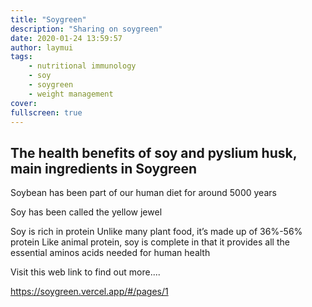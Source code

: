 ```yaml
---
title: "Soygreen"
description: "Sharing on soygreen"
date: 2020-01-24 13:59:57
author: laymui
tags:
    - nutritional immunology
    - soy
    - soygreen
    - weight management
cover: 
fullscreen: true
---
```


## The health benefits of soy and pyslium husk, main ingredients in Soygreen

Soybean has been part of our human diet for around 5000 years 

Soy has been called the yellow jewel

Soy is rich in protein
Unlike many plant food, it’s made up of 36%-56%  protein
Like animal protein, soy is complete in that it provides all the essential aminos acids needed for human health

Visit this web link to find out more....

https://soygreen.vercel.app/#/pages/1
